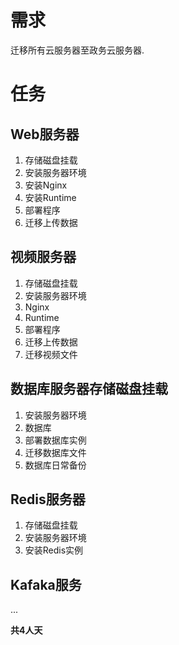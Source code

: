 # 需求
迁移所有云服务器至政务云服务器.

# 任务
## Web服务器
1. 存储磁盘挂载
2. 安装服务器环境
3. 安装Nginx
4. 安装Runtime
5. 部署程序
6. 迁移上传数据
   
## 视频服务器
1. 存储磁盘挂载
2. 安装服务器环境
3. Nginx
4. Runtime
5. 部署程序
6. 迁移上传数据
7. 迁移视频文件
   
## 数据库服务器存储磁盘挂载
1. 安装服务器环境
2. 数据库
3. 部署数据库实例
4. 迁移数据库文件
5. 数据库日常备份
   
## Redis服务器
1. 存储磁盘挂载
2. 安装服务器环境
3. 安装Redis实例
   
## Kafaka服务
...

**共4人天**
